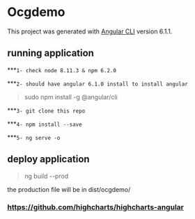 # Ocgdemo

This project was generated with [Angular CLI](https://github.com/angular/angular-cli) version 6.1.1.

## running application
***```1- check node 8.11.3 & npm 6.2.0```

***```2- should have angular 6.1.0 install to install angular```

>sudo npm install -g @angular/cli

***```3- git clone this repo```

***```4- npm install --save```

***```5- ng serve -o```

## deploy application
>ng build --prod

the production file will be in dist/ocgdemo/

### https://github.com/highcharts/highcharts-angular